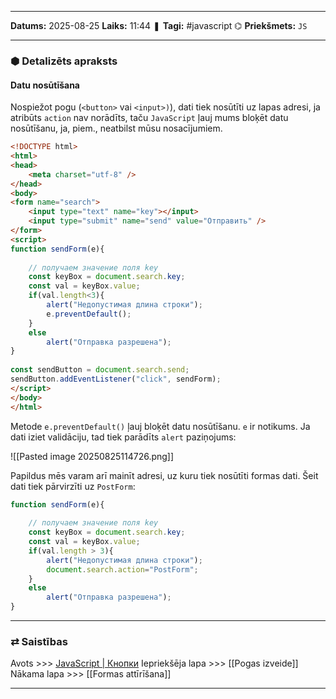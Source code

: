___

**Datums:** 2025-08-25
**Laiks:** 11:44
❚ **Tagi:** #javascript 
⌬ **Priekšmets:**  `JS`

---
### ⬢ Detalizēts apraksts
#### Datu nosūtīšana

Nospiežot pogu (`<button>` vai `<input>)`), dati tiek nosūtīti uz lapas adresi, ja atribūts `action` nav norādīts, taču `JavaScript` ļauj mums bloķēt datu nosūtīšanu, ja, piem., neatbilst mūsu nosacījumiem.

```html
<!DOCTYPE html>
<html>
<head>
    <meta charset="utf-8" />
</head>
<body>
<form name="search">
    <input type="text" name="key"></input>
    <input type="submit" name="send" value="Отправить" />
</form>
<script>
function sendForm(e){
     
    // получаем значение поля key
    const keyBox = document.search.key;
    const val = keyBox.value;
    if(val.length<3){
        alert("Недопустимая длина строки");
        e.preventDefault();
    }   
    else
        alert("Отправка разрешена");
}
 
const sendButton = document.search.send;
sendButton.addEventListener("click", sendForm);
</script>
</body>
</html>
```

Metode `e.preventDefault()` ļauj bloķēt datu nosūtīšanu. `e` ir notikums.
Ja dati iziet validāciju, tad tiek parādīts `alert` paziņojums:

![[Pasted image 20250825114726.png]]

Papildus mēs varam arī mainīt adresi, uz kuru tiek nosūtīti formas dati. Šeit dati tiek pārvirzīti uz `PostForm`:

```js
function sendForm(e){
     
    // получаем значение поля key
    const keyBox = document.search.key;
    const val = keyBox.value;
    if(val.length > 3){
        alert("Недопустимая длина строки");
        document.search.action="PostForm";
    }   
    else
        alert("Отправка разрешена");
}
```

---
### ⇄ Saistības

Avots >>> [JavaScript \| Кнопки](https://metanit.com/web/javascript/10.2.php)
Iepriekšēja lapa >>> [[Pogas izveide]]
Nākama lapa >>> [[Formas attīrīšana]]

---